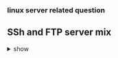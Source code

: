 ### linux server related question 

## SSh and FTP server mix  

<details><summary>show</summary>
<p>

```bash
  1.  
  2. choose whatever docker image you want to 
  3. choose whatever parent process 
  4. In container 1st create a file called  helloc1.txt , file must container some data 
  5. now copy helloc1.txt to  2nd container 
```

</p>
</details>
